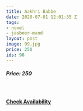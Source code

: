 ```yaml
---
title: Aakhri Babbe
date: 2020-07-01 12:01:35 Z
tags:
- novel
- jasbeer-mand
layout: post
image: 99.jpg
price: 250
ids: 98
---
```


<h5>Price: 250</h5><br>

<h4><a class="add-cart cart1" href="{{ site.baseurl }}/books#98"><b>Check Availability</b></a></h4>

<body>
 <script src="{{ site.baseurl }}/js/main.js"></script>
 </body>